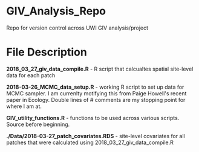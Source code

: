 # GIV_Analysis_Repo
Repo for version control across UWI GIV analysis/project

# File Description
**2018_03_27_giv_data_compile.R** - R script that calcualtes spatial site-level data for each patch

**2018-03-26_MCMC_data_setup.R** - working R script to set up data for MCMC sampler. I am currenlty motifying this from Paige Howell's recent paper in Ecology. Double lines of # comments are my stopping point for where I am at.

**GIV_utility_functions.R** - functions to be used across various scripts. Source before beginning.

**./Data/2018-03-27_patch_covariates.RDS** - site-level covariates for all patches that were calculated using 2018_03_27_giv_data_compile.R
